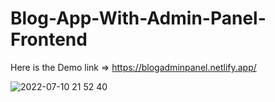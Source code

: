 # Blog-App-With-Admin-Panel-Frontend

 Here is the Demo link => https://blogadminpanel.netlify.app/

![2022-07-10 21 52 40](https://user-images.githubusercontent.com/97781269/178151258-e75bbc70-947f-467f-9afc-673192eb7f31.png)
